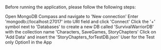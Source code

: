 Before running the application, please follow the following steps:

Open MongoDB Compass and navigate to 'New connection'
Enter 'mongodb://localhost:27017' into URI field and click 'Connect'
Click the '+' symbol next to 'Databases' to create a new DB called 'SurvivalWarriorDB' with the collection name 'Characters, SaveGames, StoryChapters'
Click on 'Add Data' and insert the 'StoryChapters_forTestDB.json'
User for the Test only Option1 in the App